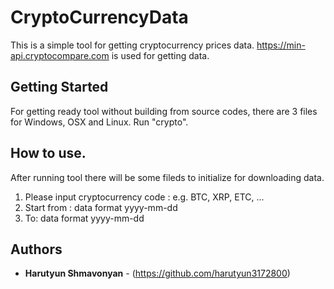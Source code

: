 # CryptoCurrencyData
This is a simple tool for getting cryptocurrency prices data. 
https://min-api.cryptocompare.com is used for getting data.

## Getting Started

For getting ready tool without building from source codes, there are 3 files for Windows, OSX and Linux. Run "crypto".

## How to use.

After running tool there will be some fileds to initialize for downloading data.
1. Please input cryptocurrency code :
    e.g. BTC, XRP, ETC, ...
2. Start from :
    data format yyyy-mm-dd
3. To:
    data format yyyy-mm-dd

## Authors

* **Harutyun Shmavonyan** - (https://github.com/harutyun3172800)
